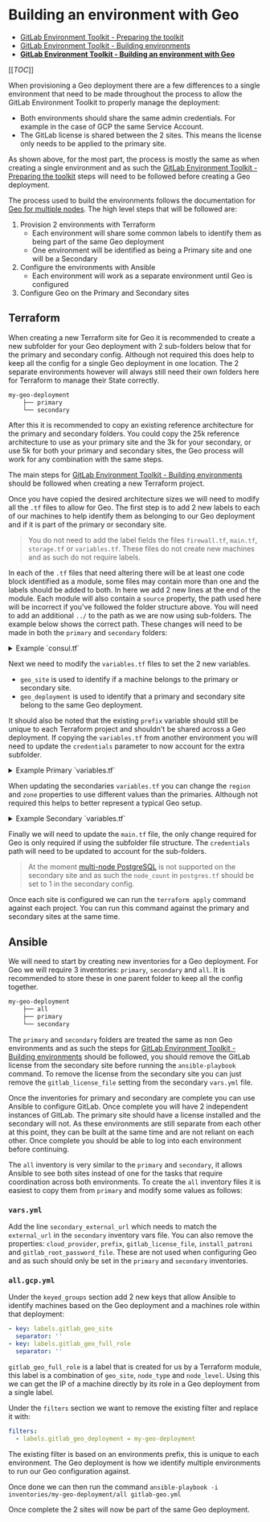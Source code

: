 # Building an environment with Geo

- [GitLab Environment Toolkit - Preparing the toolkit](prep_toolkit.md)
- [GitLab Environment Toolkit - Building environments](building_environments.md)
- [**GitLab Environment Toolkit - Building an environment with Geo**](building_geo_environments.md)

[[_TOC_]]

When provisioning a Geo deployment there are a few differences to a single environment that need to be made throughout the process to allow the GitLab Environment Toolkit to properly manage the deployment:

- Both environments should share the same admin credentials. For example in the case of GCP the same Service Account.
- The GitLab license is shared between the 2 sites. This means the license only needs to be applied to the primary site.

As shown above, for the most part, the process is mostly the same as when creating a single environment and as such the [GitLab Environment Toolkit - Preparing the toolkit](prep_toolkit.md) steps will need to be followed before creating a Geo deployment.

The process used to build the environments follows the documentation for [Geo for multiple nodes](https://docs.gitlab.com/ee/administration/geo/replication/multiple_servers.html). The high level steps that will be followed are:

1. Provision 2 environments with Terraform
    - Each environment will share some common labels to identify them as being part of the same Geo deployment
    - One environment will be identified as being a Primary site and one will be a Secondary
1. Configure the environments with Ansible
    - Each environment will work as a separate environment until Geo is configured
1. Configure Geo on the Primary and Secondary sites

## Terraform

When creating a new Terraform site for Geo it is recommended to create a new subfolder for your Geo deployment with 2 sub-folders below that for the primary and secondary config. Although not required this does help to keep all the config for a single Geo deployment in one location. The 2 separate environments however will always still need their own folders here for Terraform to manage their State correctly.

```bash
my-geo-deployment
    ├── primary
    └── secondary
```

After this it is recommended to copy an existing reference architecture for the primary and secondary folders. You could copy the 25k reference architecture to use as your primary site and the 3k for your secondary, or use 5k for both your primary and secondary sites, the Geo process will work for any combination with the same steps.

The main steps for [GitLab Environment Toolkit - Building environments](building_environments.md) should be followed when creating a new Terraform project.

Once you have copied the desired architecture sizes we will need to modify all the `.tf` files to allow for Geo. The first step is to add 2 new labels to each of our machines to help identify them as belonging to our Geo deployment and if it is part of the primary or secondary site.

> You do not need to add the label fields the files `firewall.tf`, `main.tf`, `storage.tf` or `variables.tf`. These files do not create new machines and as such do not require labels.

In each of the `.tf` files that need altering there will be at least one code block identified as a module, some files may contain more than one and the labels should be added to both. In here we add 2 new lines at the end of the module. Each module will also contain a `source` property, the path used here will be incorrect if you've followed the folder structure above. You will need to add an additional `../` to the path as we are now using sub-folders. The example below shows the correct path.
These changes will need to be made in both the `primary` and `secondary` folders:
<details>
  <summary>Example `consul.tf`</summary>

```terraform
  module "consul" {
    source = "../../modules/gitlab_gcp_instance"

    prefix = "${var.prefix}"
    node_type = "consul"
    node_count = 3

    geo_site = "${var.geo_site}"
    geo_deployment = "${var.geo_deployment}"

    machine_type = "n1-highcpu-2"
    machine_image = "${var.machine_image}"
  }

  output "consul" {
    value = module.consul
  }
```

</details>

Next we need to modify the `variables.tf` files to set the 2 new variables.

- `geo_site` is used to identify if a machine belongs to the primary or secondary site.
- `geo_deployment` is used to identify that a primary and secondary site belong to the same Geo deployment.

It should also be noted that the existing `prefix` variable should still be unique to each Terraform project and shouldn't be shared across a Geo deployment.
If copying the `variables.tf` from another environment you will need to update the `credentials` parameter to now account for the extra subfolder.

<details>
  <summary>Example Primary `variables.tf`</summary>

  ```terraform
    variable "project" {
      default = "<Project ID>"
    }

    variable "credentials_file" {
      default = "<Credentials>"
    }

    variable "region" {
      default = "us-east1"
    }

    variable "zone" {
      default = "us-east1-c"
    }

    variable "prefix" {
      default = "my-10k-environment"
    }

    variable "machine_image" {
      default = "ubuntu-1804-lts"
    }

    variable "external_ip" {
      default = "<external ip>"
    }

    variable "geo_site" {
      default = "geo-primary"
    }

    variable "geo_deployment" {
      default = "my-geo-deployment"
    }
  ```

</details>

When updating the secondaries `variables.tf` you can change the `region` and `zone` properties to use different values than the primaries. Although not required this helps to better represent a typical Geo setup.

<details>
  <summary>Example Secondary `variables.tf`</summary>

  ```terraform
    variable "project" {
      default = "<Project ID>"
    }

    variable "credentials_file" {
      default = "<Credentials>"
    }

    variable "region" {
      default = "europe-west4"
    }

    variable "zone" {
      default = "europe-west4-a"
    }

    variable "prefix" {
      default = "my-3k-environment"
    }

    variable "machine_image" {
      default = "ubuntu-1804-lts"
    }

    variable "external_ip" {
      default = "<external ip>"
    }

    variable "geo_site" {
      default = "geo-secondary"
    }

    variable "geo_deployment" {
      default = "my-geo-deployment"
    }
  ```

</details>

Finally we will need to update the `main.tf` file, the only change required for Geo is only required if using the subfolder file structure. The `credentials` path will need to be updated to account for the sub-folders.

> At the moment [multi-node PostgreSQL](https://docs.gitlab.com/ee/administration/geo/replication/multiple_servers.html#step-2-configure-the-main-read-only-replica-postgresql-database-on-the-secondary-node) is not supported on the secondary site and as such the `node_count` in `postgres.tf` should be set to 1 in the secondary config.

Once each site is configured we can run the `terraform apply` command against each project. You can run this command against the primary and secondary sites at the same time.

## Ansible

We will need to start by creating new inventories for a Geo deployment. For Geo we will require 3 inventories: `primary`, `secondary` and `all`. It is recommended to store these in one parent folder to keep all the config together.

```bash
my-geo-deployment
    ├── all
    ├── primary
    └── secondary
```

The `primary` and `secondary` folders are treated the same as non Geo environments and as such the steps for [GitLab Environment Toolkit - Building environments](building_environments.md#2-configuring-gitlab-on-the-environment-with-ansible) should be followed, you should remove the GitLab license from the secondary site before running the `ansible-playbook` command. To remove the license from the secondary site you can just remove the `gitlab_license_file` setting from the secondary `vars.yml` file.

Once the inventories for primary and secondary are complete you can use Ansible to configure GitLab. Once complete you will have 2 independent instances of GitLab. The primary site should have a license installed and the secondary will not.
As these environments are still separate from each other at this point, they can be built at the same time and are not reliant on each other. Once complete you should be able to log into each environment before continuing.

The `all` inventory is very similar to the `primary` and `secondary`, it allows Ansible to see both sites instead of one for the tasks that require coordination across both environments. To create the `all` inventory files it is easiest to copy them from `primary` and modify some values as follows:

### `vars.yml`

Add the line `secondary_external_url` which needs to match the `external_url` in the `secondary` inventory vars file. You can also remove the properties: `cloud_provider`, `prefix`, `gitlab_license_file`, `install_patroni` and `gitlab_root_password_file`. These are not used when configuring Geo and as such should only be set in the `primary` and `secondary` inventories.

### `all.gcp.yml`

Under the `keyed_groups` section add 2 new keys that allow Ansible to identify machines based on the Geo deployment and a machines role within that deployment:

```yaml
- key: labels.gitlab_geo_site
  separator: ''
- key: labels.gitlab_geo_full_role
  separator: ''
```

`gitlab_geo_full_role` is a label that is created for us by a Terraform module, this label is a combination of `geo_site`, `node_type` and `node_level`. Using this we can get the IP of a machine directly by its role in a Geo deployment from a single label.

Under the `filters` section we want to remove the existing filter and replace it with:

```yaml
filters:
  - labels.gitlab_geo_deployment = my-geo-deployment
```

The existing filter is based on an environments prefix, this is unique to each environment. The Geo deployment is how we identify multiple environments to run our Geo configuration against.

Once done we can then run the command
`ansible-playbook -i inventories/my-geo-deployment/all gitlab-geo.yml`

Once complete the 2 sites will now be part of the same Geo deployment.
